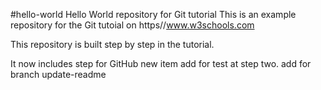 #hello-world
Hello World repository for Git tutorial
This is an example repository for the Git tutoial on https//www.w3schools.com

This repository is built step by step in the tutorial.

It now includes step for GitHub
new item add for test at step two.
add for branch update-readme
